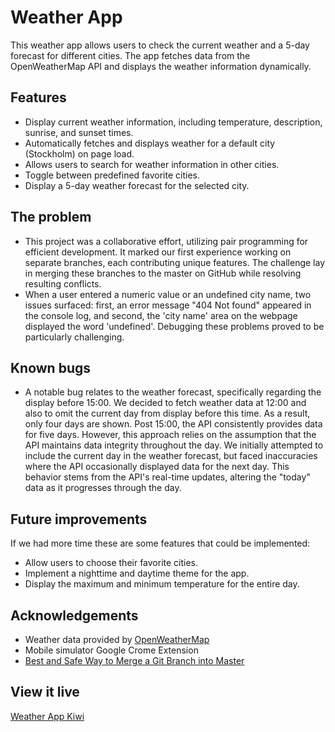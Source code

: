 # Weather App
This weather app allows users to check the current weather and a 5-day forecast for different cities. The app fetches data from the OpenWeatherMap API and displays the weather information dynamically.

## Features
- Display current weather information, including temperature, description, sunrise, and sunset times.
- Automatically fetches and displays weather for a default city (Stockholm) on page load.
- Allows users to search for weather information in other cities.
- Toggle between predefined favorite cities.
- Display a 5-day weather forecast for the selected city.

## The problem
- This project was a collaborative effort, utilizing pair programming for efficient development. It marked our first experience working on separate branches, each contributing unique features. The challenge lay in merging these branches to the master on GitHub while resolving resulting conflicts.
- When a user entered a numeric value or an undefined city name, two issues surfaced: first, an error message "404 Not found" appeared in the console log, and second, the 'city name' area on the webpage displayed the word 'undefined'. Debugging these problems proved to be particularly challenging. 

## Known bugs
- A notable bug relates to the weather forecast, specifically regarding the display before 15:00. We decided to fetch weather data at 12:00 and also to omit the current day from display before this time. As a result, only four days are shown. Post 15:00, the API consistently provides data for five days.
However, this approach relies on the assumption that the API maintains data integrity throughout the day. We initially attempted to include the current day in the weather forecast, but faced inaccuracies where the API occasionally displayed data for the next day. This behavior stems from the API's real-time updates, altering the "today" data as it progresses through the day.

## Future improvements
If we had more time these are some features that could be implemented:
- Allow users to choose their favorite cities.
- Implement a nighttime and daytime theme for the app.
- Display the maximum and minimum temperature for the entire day.

## Acknowledgements
- Weather data provided by [OpenWeatherMap](https://openweathermap.org/)
- Mobile simulator Google Crome Extension
- [Best and Safe Way to Merge a Git Branch into Master](https://www.w3docs.com/snippets/git/best-and-safe-way-to-merge-a-git-branch-into-master.html) 
  
## View it live
[Weather App Kiwi](https://weather-app-kiwi.netlify.app/)
